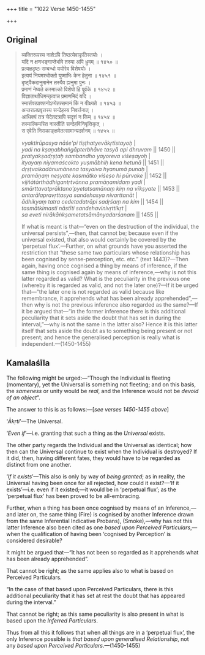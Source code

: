 +++
title = "1022 Verse 1450-1455"

+++
## Original 
>
> व्यक्तिरूपस्य नाशेऽपि तिष्ठत्येवाकृतिस्तयोः ।  
> यदि न क्षणभङ्गाप्तेर्भावे तस्या अपि ध्रुवम् ॥ १४५० ॥  
> प्रत्यक्षदृष्टः सम्बन्धो ययोरेव विशेषयोः ।  
> इत्ययं नियमश्चोक्तो युष्माभिः केन हेतुना ॥ १४५१ ॥  
> दृष्ट्वैकदानुमानेन तस्यैव ह्यनुमा पुनः ।  
> प्रमाणं नेष्यते कस्मात्को विशेषो हि पूर्वके ॥ १४५२ ॥  
> विज्ञातार्थाधिगन्तृत्वान्न प्रमाणमिदं यदि ।  
> स्मार्त्तवत्प्राक्तनोऽप्येतत्समानं किं न वीक्ष्यते ॥ १४५३ ॥  
> अन्तरालप्रवृत्तस्य सन्देहस्य निवर्त्तनात् ।  
> आधिक्यं तत्र चेदेतदत्रापि सदृशं न किम् ॥ १४५४ ॥  
> तस्मात्किमस्ति नास्तीति सन्देहविनिवृत्तिकृत् ।  
> स एवेति निराकाङ्क्षमेतत्सामान्यदर्शनम् ॥ १४५५ ॥ 
>
> *vyaktirūpasya nāśe'pi tiṣṭhatyevākṛtistayoḥ* \|  
> *yadi na kṣaṇabhaṅgāpterbhāve tasyā api dhruvam* \|\| 1450 \|\|  
> *pratyakṣadṛṣṭaḥ sambandho yayoreva viśeṣayoḥ* \|  
> *ityayaṃ niyamaścokto yuṣmābhiḥ kena hetunā* \|\| 1451 \|\|  
> *dṛṣṭvaikadānumānena tasyaiva hyanumā punaḥ* \|  
> *pramāṇaṃ neṣyate kasmātko viśeṣo hi pūrvake* \|\| 1452 \|\|  
> *vijñātārthādhigantṛtvānna pramāṇamidaṃ yadi* \|  
> *smārttavatprāktano'pyetatsamānaṃ kiṃ na vīkṣyate* \|\| 1453 \|\|  
> *antarālapravṛttasya sandehasya nivarttanāt* \|  
> *ādhikyaṃ tatra cedetadatrāpi sadṛśaṃ na kim* \|\| 1454 \|\|  
> *tasmātkimasti nāstīti sandehavinivṛttikṛt* \|  
> *sa eveti nirākāṅkṣametatsāmānyadarśanam* \|\| 1455 \|\| 
>
> If what is meant is that—“even on the destruction of the individual, the universal persists”,—then, that cannot be; because even if the universal existed, that also would certainly be covered by the ‘perpetual flux’.—Further, on what grounds have you asserted the restriction that “these same two particulars whose relationship has been cognised by sense-perception, etc. etc.” (text 1443)?—Then again, having once cognised a thing by means of inference, if the same thing is cognised again by means of inference,—why is not this latter regarded as valid? What is the peculiarity in the previous one (whereby it is regarded as valid, and not the later one)?—If it be urged that—“the later one is not regarded as valid because like remembrance, it apprehends what has been already apprehended”,—then why is not the previous inference also regarded as the same?—If it be argued that—“in the former inference there is this additional peculiarity that it sets aside the doubt that has set in during the interval,”—why is not the same in the latter also? Hence it is this latter itself that sets aside the doubt as to something being present or not present; and hence the generalised perception is really what is independent.—(1450-1455)



## Kamalaśīla

The following might be urged:—“Though the Individual is fleeting (momentary), yet the Universal is something not fleeting; and on this basis, the *sameness* or unity would be *real*, and the Inference would not be *devoid of an object*”.

The answer to this is as follows:—[*see verses 1450-1455 above*]

‘*Ākṛti*’—The Universal.

‘*Even if*’—i.e. granting that such a thing as the *Universal* exists.

The other party regards the Individual and the Universal as identical; how then can the Universal continue to exist when the Individual is destroyed? If it did, then, having different fates, they would have to be regarded as distinct from one another.

‘*If it exists*’—This also is only by way of *being granted*; as in reality, the Universal having been once for all rejected, how could it exist?—‘If it exists’—i.e. even if it existed;—it would be in ‘perpetual flux’; as the ‘perpetual flux’ has been proved to be all-embracing.

Further, when a thing has been once cognised by means of an Inference,—and later on, the same thing (Fire) is cognised by another Inference drawn from the same Inferential Indicative Probans), (Smoke),—why has not this latter Inference also been cited as one *based upon Perceived Particulars*,—when the qualification of having been ‘cognised by Perception’ is considered desirable?

It might be argued that—“It has not been so regarded as it apprehends what has been already apprehended”.

That cannot be right; as the same applies also to what is based on Perceived Particulars.

“In the case of that based upon Perceived Particulars, there is this additional peculiarity that it has set at rest the doubt that has appeared during the interval.”

That cannot be right; as this same peculiarity is also present in what is based upon the *Inferred Particulars*.

Thus from all this it follows that when all things are in a ‘perpetual flux’, the only Inference possible is *that based upon generalised Relationship*, not any *based upon Perceived Particulars*.—(1450-1455)


